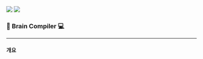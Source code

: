 <div>
<img src="https://capsule-render.vercel.app/api?type=transparent&fontColor=000000&text=Brain-Compiler&height=150&fontSize=60&desc=Since%202022&descAlignY=75&descAlign=60" /><!-- 703ee5 -->
<a href="https://www.instagram.com/human._.compiler/"><img src="https://img.shields.io/badge/Instagram-ff69b4?style=flat-square&logo=instagram&logoColor=white&link=https://www.instagram.com/human._.compiler" /></a>
</div>


<h3>🧠 Brain Compiler 💻</h3>
<hr />

<h4>개요</h4>
